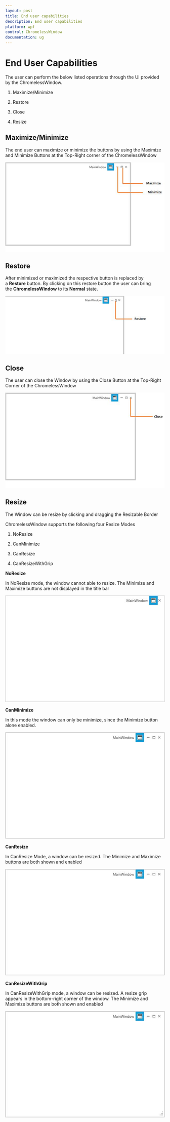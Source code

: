 ```yaml
---
layout: post
title: End user capabilities
description: End user capabilities
platform: wpf
control: ChromelessWindow
documentation: ug
---
```

# End User Capabilities

The user can perform the below listed operations through the UI provided by the ChromelessWindow. 

1. Maximize/Minimize

2. Restore

3. Close

4. Resize

## Maximize/Minimize

The end user can maximize or minimize the buttons by using the Maximize and Minimize Buttons at the Top-Right corner of the ChromelessWindow

![C:/Users/Sugapriya.Mariappan/Desktop/chromelesswindow/m1.png](End-user-capabilities_images/End-user-capabilities_img1.jpeg)

## Restore

After minimized or maximized the respective button is replaced by a **Restore** button. By clicking on this restore button the user can bring the **ChromelessWindow** to its **Normal** state.

![](End-user-capabilities_images/End-user-capabilities_img2.jpeg)

## Close

The user can close the Window by using the Close Button at the Top-Right Corner of the ChromelessWindow

![C:/Users/Sugapriya.Mariappan/Desktop/chromelesswindow/m3.png](End-user-capabilities_images/End-user-capabilities_img3.jpeg)

## Resize

The Window can be resize by clicking and dragging the Resizable Border

ChromelessWindow supports the following four Resize Modes

1. NoResize

2. CanMinimize

3. CanResize

4. CanResizeWithGrip

**NoResize**

In NoResize mode, the window cannot able to resize. The Minimize and Maximize buttons are not displayed in the title bar

![](End-user-capabilities_images/End-user-capabilities_img4.jpeg)

**CanMinimize**

In this mode the window can only be minimize, since the Minimize button alone enabled.  

![](End-user-capabilities_images/End-user-capabilities_img5.jpeg)

**CanResize**

In CanResize Mode, a window can be resized. The Minimize and Maximize buttons are both shown and enabled

![](End-user-capabilities_images/End-user-capabilities_img6.jpeg)

**CanResizeWithGrip**

In CanResizeWithGrip mode, a window can be resized. A resize grip appears in the bottom-right corner of the window. The Minimize and Maximize buttons are both shown and enabled

![](End-user-capabilities_images/End-user-capabilities_img7.jpeg)
